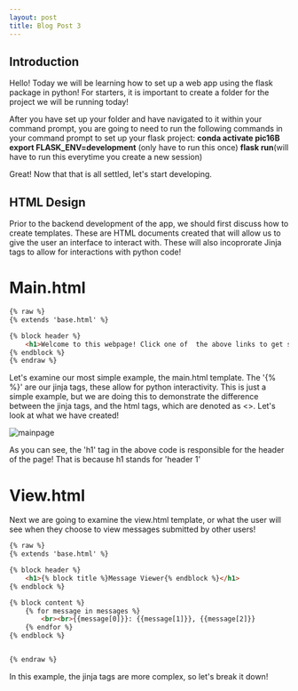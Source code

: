 ```yaml
---
layout: post
title: Blog Post 3
---
```


## Introduction
Hello! Today we will be learning how to set up a web app using the flask package in python! For starters, it is important to create a folder for the project we will be running today!

After you have set up your folder and have navigated to it within your command prompt, you are going to need to run the following commands in your command prompt to set up your flask project:
 **conda activate pic16B**
 **export FLASK_ENV=development** (only have to run this once)
 **flask run**(will have to run this everytime you create a new session)

 Great! Now that that is all settled, let's start developing.

## HTML Design
Prior to the backend development of the app, we should first discuss how to create templates. These are HTML documents created that will allow us to give the user an interface to interact with. These will also incoprorate Jinja tags to allow for interactions with python code! 

# Main.html

```html
{% raw %}
{% extends 'base.html' %}

{% block header %}
	<h1>Welcome to this webpage! Click one of  the above links to get started!</h1>
{% endblock %}
{% endraw %}

```
Let's examine our most simple example, the main.html template.
The '{% %}' are our jinja tags, these allow for python interactivity. This is just a simple example, but we are doing this to demonstrate the difference between the jinja tags, and the html tags, which are denoted as <>. Let's look at what we have created! 

![mainpage](mainpage.jpg)

As you can see, the 'h1' tag in the above code is responsible for the header of the page! That is because h1 stands for 'header 1'

# View.html 
Next we are going to examine the view.html template, or what the user will see when they choose to view messages submitted by other users!

```html
{% raw %}
{% extends 'base.html' %}

{% block header %}
	<h1>{% block title %}Message Viewer{% endblock %}</h1> 	
{% endblock %}

{% block content %}
	{% for message in messages %}
		<br><br>{{message[0]}}: {{message[1]}}, {{message[2]}}
	{% endfor %}
{% endblock %} 


{% endraw %}

```
In this example, the jinja tags are more complex, so let's break it down!


